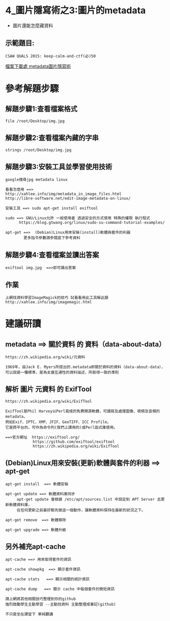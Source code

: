 # 4_圖片隱寫術之3:圖片的metadata
- 圖片還能怎麼藏資料

## 示範題目:
```
CSAW QUALS 2015: keep-calm-and-ctf(必)50
```
[檔案下載處 metadata圖片隱寫術](https://raw.githubusercontent.com/MyFirstSecurity2020/backup/main/steg/steg102/img.jpg)

# 參考解題步驟
## 解題步驟1:查看檔案格式
```
file /root/Desktop/img.jpg
```

## 解題步驟2:查看檔案內藏的字串
```
strings /root/Desktop/img.jpg
```

## 解題步驟3:安裝工具並學習使用技術
```
google搜尋jpg metadata linux

看看怎麼用 ==>
http://xahlee.info/img/metadata_in_image_files.html
http://libre-software.net/edit-image-metadata-on-linux/

安裝工具 ==> sudo apt-get install exiftool

sudo ==> GNU/Linux允許 一般使用者 透過安全的方式使用 特殊的權限 執行程式
      https://blog.gtwang.org/linux/sudo-su-command-tutorial-examples/

apt-get ==>  (Debian)Linux用來安裝(install)軟體與套件的利器
        更多指令參數請參閱底下參考資料
```

## 解題步驟4:查看檔案並讀出答案
```
exiftool img.jpg  ==>即可讀出答案
```

## 作業
```
上網找資料學習ImageMagick的技巧 試看看用此工具解此題
http://xahlee.info/img/imagemagic.html
```

# 建議研讀
## metadata ==> 關於資料 的 資料（data-about-data）
```
https://zh.wikipedia.org/wiki/元資料

1969年，由Jack E. Myers所提出的.metadata即關於資料的資料（data-about-data），
可以說是一種標準，是為支援互通性的資料描述，所取得一致的準則
```
## 解析 圖片 元資料 的 ExifTool
```
https://zh.wikipedia.org/wiki/ExifTool

ExifTool是Phil Harvey以Perl寫成的免費開源軟體，可讀寫及處理圖像、視頻及音頻的metadata，
例如Exif、IPTC、XMP、JFIF、GeoTIFF、ICC Profile。
它是跨平台的，可作為命令列(我們上課用的)或Perl函式庫使用。

==>官方網址  https://exiftool.org/
            https://github.com/exiftool/exiftool
            https://zh.wikipedia.org/wiki/ExifTool
```

## (Debian)Linux用來安裝(更新)軟體與套件的利器 ==> apt-get
```
apt-get install  ==> 軟體安裝

apt-get update ==> 軟體資料庫同步
     apt-get update 會根據 /etc/apt/sources.list 中設定到 APT Server 去更新軟體資料庫，
     在任何更新之前最好都先做這一個動作，讓軟體資料保持在最新的狀況之下。

apt-get remove  ==> 軟體移除

apt-get upgrade ==> 軟體升級
```
## 另外補充apt-cache 
```
apt-cache ==> 用來取得套件的資訊

apt-cache showpkg  ==> 顯示套件資訊

apt-cache stats   ==> 顯示相關的統計資訊

apt-cache dump   ==> 顥示 cache 中每個套件的簡短資訊
```
```
請上網將其他相關技巧整理到你的github
強烈鼓勵學生主動學習 --主動找資料 主動整理成筆記(github)

不只是坐在課堂下 單純聽講
```

